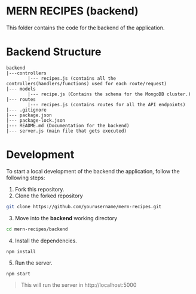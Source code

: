 # MERN RECIPES (backend)

This folder contains the code for the backend of the application.

# Backend Structure

```
backend
|---controllers
        |--- recipes.js (contains all the controllers(handlers/functions) used for each route/request)
|--- models
        |--- recipe.js (Contains the schema for the MongoDB cluster.)
|--- routes
        |--- recipes.js (contains routes for all the API endpoints)
|--- .gitignore
|--- package.json
|--- package-lock.json
|--- README.md (Documentation for the backend)
|--- server.js (main file that gets executed)
```

# Development

To start a local development of the backend the application, follow the following steps:

1. Fork this repository.
2. Clone the forked repository
```sh
git clone https://github.com/yourusername/mern-recipes.git
```
3. Move into the **backend** working directory
```sh
cd mern-recipes/backend
```
4. Install the dependencies.
```sh
npm install
```
5. Run the server.
```
npm start
```
> This will run the server in http://localhost:5000
